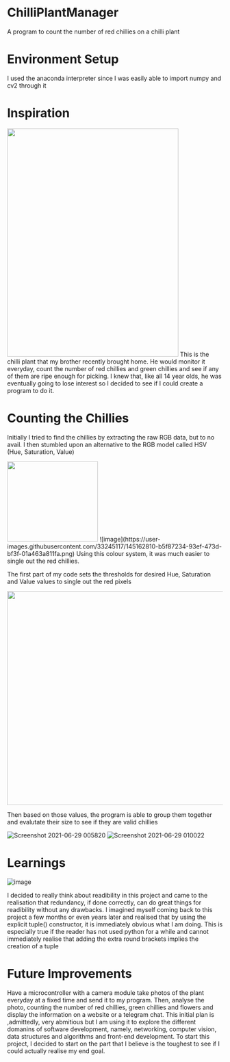 # ChilliPlantManager
A program to count the number of red chillies on a chilli plant

# Environment Setup
I used the anaconda interpreter since I was easily able to import numpy and cv2 through it

# Inspiration

<img src="https://user-images.githubusercontent.com/33245117/109410579-be717180-79d6-11eb-8212-32cb6c1629af.jpeg" width="400" height="533">
This is the chilli plant that my brother recently brought home. He would monitor it everyday, count the number of red chillies and green chillies and see if any of them are ripe enough for picking. I knew that, like all 14 year olds, he was eventually going to lose interest so I decided to see if I could create a program to do it.


# Counting the Chillies
Initially I tried to find the chillies by extracting the raw RGB data, but to no avail. I then stumbled upon an alternative to the RGB model called HSV (Hue, Saturation, Value)

<img src="https://user-images.githubusercontent.com/33245117/145162810-b5f87234-93ef-473d-bf3f-01a463a811fa.png" width="212" height="187">
![image](https://user-images.githubusercontent.com/33245117/145162810-b5f87234-93ef-473d-bf3f-01a463a811fa.png)
Using this colour system, it was much easier to single out the red chillies.

The first part of my code sets the thresholds for desired Hue, Saturation and Value values to single out the red pixels

<img src="https://user-images.githubusercontent.com/33245117/123677635-f4850c00-d877-11eb-9e0e-7037577b7a42.png" width="800" height="500">

Then based on those values, the program is able to group them together and evalutate their size to see if they are valid chillies

![Screenshot 2021-06-29 005820](https://user-images.githubusercontent.com/33245117/123676828-ff8b6c80-d876-11eb-8d1e-e459fc7eb458.png)
![Screenshot 2021-06-29 010022](https://user-images.githubusercontent.com/33245117/123676842-02865d00-d877-11eb-94c1-3801384d7f69.png)

# Learnings

![image](https://user-images.githubusercontent.com/33245117/109413756-14034980-79ea-11eb-9dad-334917e54911.png)

I decided to really think about readibility in this project and came to the realisation that redundancy, if done correctly, can do great things for readibility without any drawbacks. I imagined myself coming back to this project a few months or even years later and realised that by using the explicit tuple() constructor, it is immediately obvious what I am doing. This is especially true if the reader has not used python for a while and cannot immediately realise that adding the extra round brackets implies the creation of a tuple

# Future Improvements

Have a microcontroller with a camera module take photos of the plant everyday at a fixed time and send it to my program. Then, analyse the photo, counting the number of red chillies, green chillies and flowers and display the information on a website or a telegram chat. This initial plan is ,admittedly, very abmitious but I am using it to explore the different domanins of software development, namely, networking, computer vision, data structures and algorithms and front-end development. To start this project, I decided to start on the part that I believe is the toughest to see if I could actually realise my end goal.
